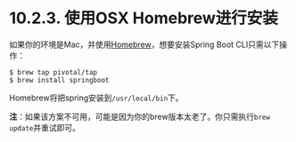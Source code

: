 # 10.2.3. 使用OSX Homebrew进行安装

如果你的环境是Mac，并使用[Homebrew](http://brew.sh/)，想要安装Spring Boot CLI只需以下操作：

```text
$ brew tap pivotal/tap
$ brew install springboot
```

Homebrew将把spring安装到`/usr/local/bin`下。

**注**：如果该方案不可用，可能是因为你的brew版本太老了。你只需执行`brew update`并重试即可。


